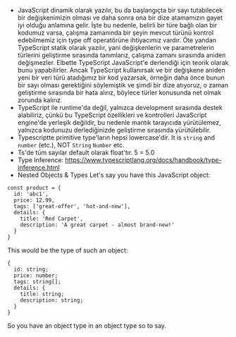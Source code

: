 - JavaScript dinamik olarak yazılır, bu da başlangıçta bir sayı tutabilecek bir değişkenimizin olması ve daha sonra ona bir dize atamamızın gayet iyi olduğu anlamına gelir. İşte bu nedenle, belirli bir türe bağlı olan bir kodumuz varsa, çalışma zamanında bir şeyin mevcut türünü kontrol edebilmemiz için type off operatörüne ihtiyacımız vardır. Öte yandan TypeScript statik olarak yazılır, yani değişkenlerin ve parametrelerin türlerini geliştirme sırasında tanımlarız, çalışma zamanı sırasında aniden değişmezler. Elbette TypeScript JavaScript'e derlendiği için teorik olarak bunu yapabilirler. Ancak TypeScript kullanırsak ve bir değişkene aniden yeni bir veri türü atadığımız bir kod yazarsak, örneğin daha önce bunun bir sayı olması gerektiğini söylemiştik ve şimdi bir dize atıyoruz, o zaman geliştirme sırasında bir hata alırız, böylece türler konusunda net olmak zorunda kalırız.
- TypeScript ile runtime'da değil, yalnızca development sırasında destek alabiliriz, çünkü bu TypeScript özellikleri ve kontrolleri JavaScript engine'de yerleşik değildir, bu nedenle mantık tarayıcıda yürütülemez, yalnızca kodunuzu derlediğinizde geliştirme sırasında yürütülebilir.
- Typescriptte primitive type'ların hepsi lowercase'dir. It is `string` and `number` (etc.), NOT `String` `Number` etc.
- Ts'de tüm sayılar default olarak float'tır. 5 = 5.0
- Type Inference: https://www.typescriptlang.org/docs/handbook/type-inference.html
- Nested Objects & Types
  Let's say you have this JavaScript object:

```
const product = {
  id: 'abc1',
  price: 12.99,
  tags: ['great-offer', 'hot-and-new'],
  details: {
    title: 'Red Carpet',
    description: 'A great carpet - almost brand-new!'
  }
}
```

This would be the type of such an object:

```
{
  id: string;
  price: number;
  tags: string[];
  details: {
    title: string;
    description: string;
  }
}
```

So you have an object type in an object type so to say.
